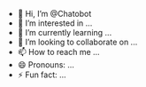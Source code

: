 - 👋 Hi, I’m @Chatobot
- 👀 I’m interested in ...
- 🌱 I’m currently learning ...
- 💞️ I’m looking to collaborate on ...
- 📫 How to reach me ...
- 😄 Pronouns: ...
- ⚡ Fun fact: ...

<!---
Chatobot/Chatobot is a ✨ special ✨ repository because its `README.md` (this file) appears on your GitHub profile.
You can click the Preview link to take a look at your changes.
--->

